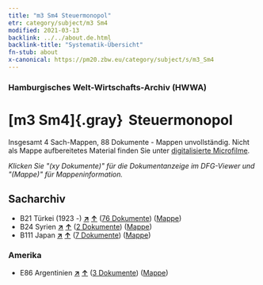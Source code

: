 ```yaml
---
title: "m3 Sm4 Steuermonopol"
etr: category/subject/m3 Sm4
modified: 2021-03-13
backlink: ../../about.de.html
backlink-title: "Systematik-Übersicht"
fn-stub: about
x-canonical: https://pm20.zbw.eu/category/subject/s/m3_Sm4
---
```


### Hamburgisches Welt-Wirtschafts-Archiv (HWWA)
# [m3 Sm4]{.gray}&#8201; Steuermonopol&#160; 




Insgesamt 4 Sach-Mappen, 88 Dokumente - Mappen unvollständig.
Nicht als Mappe aufbereitetes Material finden Sie unter [digitalisierte Microfilme](/film/h1_sh.de.html).

_Klicken Sie "(xy Dokumente)" für die Dokumentanzeige im DFG-Viewer und "(Mappe)" für Mappeninformation._

## Sacharchiv



- B21 Türkei (1923 -) [**&nearr;**](../../../geo/i/141111/about.de.html "Türkei (1923 -) (alle Mappen)") [**&uarr;**](../../../geo/about.de.html#B21 "Ländersystematik") (<a href="https://pm20.zbw.eu/dfgview/sh/141111,144872" title="über: Türkei (1923 -) : Steuermonopol" target="_blank">76 Dokumente</a>) ([Mappe](../../../../folder/sh/1411xx/141111/1448xx/144872/about.de.html))
- B24 Syrien [**&nearr;**](../../../geo/i/141114/about.de.html "Syrien (alle Mappen)") [**&uarr;**](../../../geo/about.de.html#B24 "Ländersystematik") (<a href="https://pm20.zbw.eu/dfgview/sh/141114,144872" title="über: Syrien : Steuermonopol" target="_blank">2 Dokumente</a>) ([Mappe](../../../../folder/sh/1411xx/141114/1448xx/144872/about.de.html))
- B111 Japan [**&nearr;**](../../../geo/i/141272/about.de.html "Japan (alle Mappen)") [**&uarr;**](../../../geo/about.de.html#B111 "Ländersystematik") (<a href="https://pm20.zbw.eu/dfgview/sh/141272,144872" title="über: Japan : Steuermonopol" target="_blank">7 Dokumente</a>) ([Mappe](../../../../folder/sh/1412xx/141272/1448xx/144872/about.de.html))

### Amerika

- E86 Argentinien [**&nearr;**](../../../geo/i/141692/about.de.html "Argentinien (alle Mappen)") [**&uarr;**](../../../geo/about.de.html#E86 "Ländersystematik") (<a href="https://pm20.zbw.eu/dfgview/sh/141692,144872" title="über: Argentinien : Steuermonopol" target="_blank">3 Dokumente</a>) ([Mappe](../../../../folder/sh/1416xx/141692/1448xx/144872/about.de.html))


